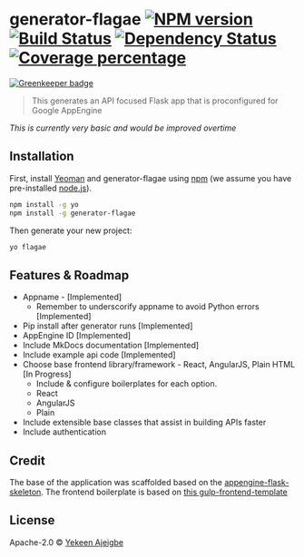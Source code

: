 # generator-flagae [![NPM version][npm-image]][npm-url] [![Build Status][travis-image]][travis-url] [![Dependency Status][daviddm-image]][daviddm-url] [![Coverage percentage][coveralls-image]][coveralls-url]

[![Greenkeeper badge](https://badges.greenkeeper.io/klummy/generator-flagae.svg)](https://greenkeeper.io/)
> This generates an API focused Flask app that is proconfigured for Google AppEngine

_This is currently very basic and would be improved overtime_

## Installation

First, install [Yeoman](http://yeoman.io) and generator-flagae using [npm](https://www.npmjs.com/) (we assume you have pre-installed [node.js](https://nodejs.org/)).

```bash
npm install -g yo
npm install -g generator-flagae
```

Then generate your new project:
```bash
yo flagae
```

## Features & Roadmap
- Appname - [Implemented]
  - Remember to underscorify appname to avoid Python errors [Implemented]
- Pip install after generator runs [Implemented]
- AppEngine ID [Implemented]
- Include MkDocs documentation [Implemented]
- Include example api code [Implemented]
- Choose base frontend library/framework - React, AngularJS, Plain HTML [In Progress]
  - Include & configure boilerplates for each option.
   - React
   - AngularJS
   - Plain
- Include extensible base classes that assist in building APIs faster
- Include authentication


## Credit
The base of the application was scaffolded based on the [appengine-flask-skeleton](https://github.com/GoogleCloudPlatform/appengine-flask-skeleton). The frontend boilerplate is based on [this gulp-frontend-template](https://github.com/dmnsgn/gulp-frontend-boilerplate)

## License

Apache-2.0 © [Yekeen Ajeigbe](yekeen.me)


[npm-image]: https://badge.fury.io/js/generator-flagae.svg
[npm-url]: https://npmjs.org/package/generator-flagae
[travis-image]: https://travis-ci.org/klummy/generator-flagae.svg?branch=master
[travis-url]: https://travis-ci.org/klummy/generator-flagae
[daviddm-image]: https://david-dm.org/klummy/generator-flagae.svg?theme=shields.io
[daviddm-url]: https://david-dm.org/klummy/generator-flagae
[coveralls-image]: https://coveralls.io/repos/klummy/generator-flagae/badge.svg
[coveralls-url]: https://coveralls.io/r/klummy/generator-flagae
